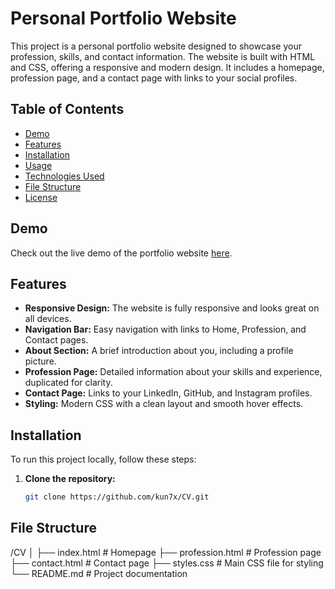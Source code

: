 # Personal Portfolio Website

This project is a personal portfolio website designed to showcase your profession, skills, and contact information. The website is built with HTML and CSS, offering a responsive and modern design. It includes a homepage, profession page, and a contact page with links to your social profiles.

## Table of Contents

- [Demo](#demo)
- [Features](#features)
- [Installation](#installation)
- [Usage](#usage)
- [Technologies Used](#technologies-used)
- [File Structure](#file-structure)
- [License](#license)

## Demo

Check out the live demo of the portfolio website [here](#).

## Features

- **Responsive Design:** The website is fully responsive and looks great on all devices.
- **Navigation Bar:** Easy navigation with links to Home, Profession, and Contact pages.
- **About Section:** A brief introduction about you, including a profile picture.
- **Profession Page:** Detailed information about your skills and experience, duplicated for clarity.
- **Contact Page:** Links to your LinkedIn, GitHub, and Instagram profiles.
- **Styling:** Modern CSS with a clean layout and smooth hover effects.

## Installation

To run this project locally, follow these steps:

1. **Clone the repository:**

   ```bash
   git clone https://github.com/kun7x/CV.git
## File Structure
/CV
│
├── index.html             # Homepage
├── profession.html        # Profession page
├── contact.html           # Contact page
├── styles.css             # Main CSS file for styling
└── README.md              # Project documentation
